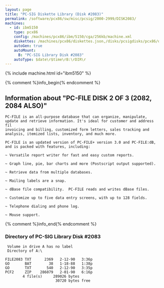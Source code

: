 ```yaml
---
layout: page
title: "PC-SIG Diskette Library (Disk #2083)"
permalink: /software/pcx86/sw/misc/pcsig/2000-2999/DISK2083/
machines:
  - id: ibm5150
    type: pcx86
    config: /machines/pcx86/ibm/5150/cga/256kb/machine.xml
    diskettes: /machines/pcx86/diskettes.json,/disks/pcsigdisks/pcx86/diskettes.json
    autoGen: true
    autoMount:
      B: "PC-SIG Library Disk #2083"
    autoType: $date\r$time\rB:\rDIR\r
---
```


{% include machine.html id="ibm5150" %}

{% comment %}info_begin{% endcomment %}

## Information about "PC-FILE DISK 2 OF 3 (2082, 2084 ALSO)"

    PC-FILE is an all-purpose database that can organize, manipulate,
    update and retrieve information. It's ideal for customer and address fil
    invoicing and billing, customized form letters, sales tracking and
    analysis, itemized lists, inventory, and much more.
    
    PC-FILE is an updated version of PC-FILE+ version 3.0 and PC-FILE:dB,
    and is packed with features, including:
    
    ~ Versatile report writer for fast and easy custom reports.
    
    ~ Graph line, pie, bar charts and more (Postscript output supported).
    
    ~ Retrieve data from multiple databases.
    
    ~ Mailing labels are a snap.
    
    ~ dBase file compatibility.  PC-FILE reads and writes dBase files.
    
    ~ Customize up to five data entry screens, with up to 128 fields.
    
    ~ Telephone dialing and phone log.
    
    ~ Mouse support.
{% comment %}info_end{% endcomment %}


### Directory of PC-SIG Library Disk #2083

     Volume in drive A has no label
     Directory of A:\

    FILE2083 TXT      2369   2-12-90   3:36p
    GO       BAT        38   1-18-88   1:38p
    GO       TXT       540   2-12-90   3:35p
    PCF2     ZIP    286079   2-01-90   6:16p
            4 file(s)     289026 bytes
                           30720 bytes free
